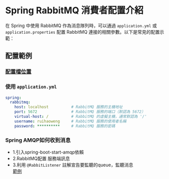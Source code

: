 # Spring RabbitMQ 消費者配置介紹

在 Spring 中使用 RabbitMQ 作為消息隊列時，可以通過 `application.yml` 或 `application.properties` 配置 RabbitMQ 連接的相關參數。以下是常見的配置示範：

## 配置範例
### [配置檔位置](src/main/resources)
### 使用 `application.yml`

```yaml
spring:
  rabbitmq:
    host: localhost          # RabbitMQ 服務的主機地址
    port: 5672               # RabbitMQ 服務的端口（默認為 5672）
    virtual-host: /          # RabbitMQ 的虛擬主機，通常默認為 '/'
    username: ruihaoweng     # RabbitMQ 服務的使用者名稱
    password: **********     # RabbitMQ 服務的密碼
```
### Spring AMQP如何收到消息
- 1.引入spring-boot-start-amqp依賴
- 2.RabbitMQ配置 服務端訊息
- 3.利用 `@RabbitListener` 註解宣告要監聽的queue，監聽消息  
 [範例](src/main/java/com/javaBasic/listeners/MQListener.java)